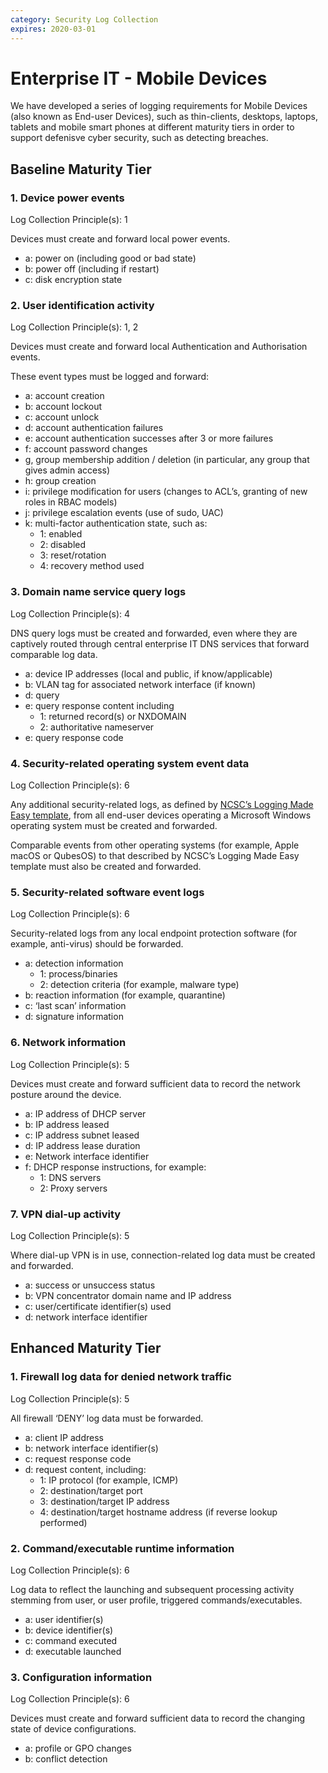 ```yaml
---
category: Security Log Collection
expires: 2020-03-01
---
```


# Enterprise IT - Mobile Devices

We have developed a series of logging requirements for Mobile Devices (also known as End-user Devices), such as thin-clients, desktops, laptops, tablets and mobile smart phones at different maturity tiers in order to support defenisve cyber security, such as detecting breaches.

## Baseline Maturity Tier

### 1. Device power events
Log Collection Principle(s): 1

Devices must create and forward local power events.

* a: power on (including good or bad state)
* b: power off (including if restart)
* c: disk encryption state

### 2. User identification activity
Log Collection Principle(s): 1, 2

Devices must create and forward local Authentication and Authorisation events.

These event types must be logged and forward:
* a: account creation
* b: account lockout
* c: account unlock
* d: account authentication failures
* e: account authentication successes after 3 or more failures
* f: account password changes
* g, group membership addition / deletion (in particular, any group that gives admin access)
* h: group creation
* i: privilege modification for users (changes to ACL’s, granting of new roles in RBAC models)
* j: privilege escalation events (use of sudo, UAC)
* k: multi-factor authentication state, such as:
    * 1: enabled
    * 2: disabled
    * 3: reset/rotation
    * 4: recovery method used

### 3. Domain name service query logs
Log Collection Principle(s): 4

DNS query logs must be created and forwarded, even where they are captively routed through central enterprise IT DNS services that forward comparable log data.

* a: device IP addresses (local and public, if know/applicable)
* b: VLAN tag for associated network interface (if known)
* d: query
* e: query response content including
    * 1: returned record(s) or NXDOMAIN
    * 2: authoritative nameserver
* e: query response code

### 4. Security-related operating system event data
Log Collection Principle(s): 6

Any additional security-related logs, as defined by [NCSC’s Logging Made Easy template](https://github.com/ukncsc/), from all end-user devices operating a Microsoft Windows operating system must be created and forwarded.

Comparable events from other operating systems (for example, Apple macOS or QubesOS) to that described by NCSC’s Logging Made Easy template must also be created and forwarded.

### 5. Security-related software event logs
Log Collection Principle(s): 6

Security-related logs from any local endpoint protection software (for example, anti-virus) should be forwarded.

* a: detection information
    * 1: process/binaries
    * 2: detection criteria (for example, malware type)
* b: reaction information (for example, quarantine)
* c: ‘last scan’ information
* d: signature information

### 6. Network information
Log Collection Principle(s): 5

Devices must create and forward sufficient data to record the network posture around the device.

* a: IP address of DHCP server
* b: IP address leased
* c: IP address subnet leased
* d: IP address lease duration
* e: Network interface identifier
* f: DHCP response instructions, for example:
    * 1: DNS servers
    * 2: Proxy servers

### 7. VPN dial-up activity
Log Collection Principle(s): 5

Where dial-up VPN is in use, connection-related log data must be created and forwarded.

* a: success or unsuccess status
* b: VPN concentrator domain name and IP address
* c: user/certificate identifier(s) used
* d: network interface identifier

## Enhanced Maturity Tier

### 1. Firewall log data for denied network traffic
Log Collection Principle(s): 5

All firewall ‘DENY’ log data must be forwarded.

* a: client IP address
* b: network interface identifier(s)
* c: request response code
* d: request content, including:
    * 1: IP protocol (for example, ICMP)
    * 2: destination/target port
    * 3: destination/target IP address
    * 4: destination/target hostname address (if reverse lookup performed)

### 2. Command/executable runtime information
Log Collection Principle(s): 6

Log data to reflect the launching and subsequent processing activity stemming from user, or user profile, triggered commands/executables.

* a: user identifier(s)
* b: device identifier(s)
* c: command executed
* d: executable launched

### 3. Configuration information
Log Collection Principle(s): 6

Devices must create and forward sufficient data to record the changing state of device configurations.

* a: profile or GPO changes
* b: conflict detection
